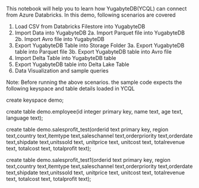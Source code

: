 
This notebook will help you to learn how YugabyteDB(YCQL) can connect from Azure Databricks. In this demo, following scenarios are covered

1. Load CSV from Databricks Filestore into YugabyteDB
2. Import Data into YugabyteDB 
2a. Import Parquet file into YugabyteDB 
2b. Import Avro file into YugabyteDB
3. Export YugabyteDB Table into Storage Folder 
3a. Export YugabyteDB table into Parquet file 
3b. Export YugabyteDB table into Avro file
4. Import Delta Table into YugabyteDB table
5. Export YugabyteDB table into Delta Lake Table
6. Data Visualization and sample queries


Note: Before running the above scenarios. the sample code expects the following keyspace and table details loaded in YCQL

create keyspace demo; 

create table demo.employee(id integer primary key, name text, age text, language text);

create table demo.salesprofit_test(orderid text primary key, region text,country text,itemtype text,saleschannel text,orderpriority text,orderdate text,shipdate text,unitssold  text, unitprice  text, unitcost  text, totalrevenue  text, totalcost text, totalprofit  text);


create table demo.salesprofit_test1(orderid text primary key, region text,country text,itemtype text,saleschannel text,orderpriority text,orderdate text,shipdate text,unitssold  text, unitprice  text, unitcost  text, totalrevenue  text, totalcost text, totalprofit  text);
